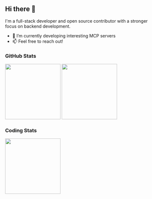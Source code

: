 ## Hi there 👋

I'm a full-stack developer and open source contributor with a stronger focus on backend development.

- 🚀 I’m currently developing interesting MCP servers
- 📫 Feel free to reach out!

### GitHub Stats

<img src="https://github-readme-stats-eight-green-60.vercel.app/api?username=jinzcdev&theme=default&hide_border=false&custom_title=GitHub%20Stats&show_icons=true&cache_seconds=120" style="height: 180px; width: auto; object-fit: cover;"/> <img src="https://github-readme-stats-eight-green-60.vercel.app/api/top-langs/?username=jinzcdev&theme=default&layout=compact&hide_border=false&size_weight=1&count_weight=1" style="height: 180px; width: auto; object-fit: cover;"/>

### Coding Stats

<img height="180px" src="https://leetcard.jacoblin.cool/jinzcdev?theme=light&border=1&radius=5&site=cn&show_rank=false&Noto%20Sans&cache=14400" />
